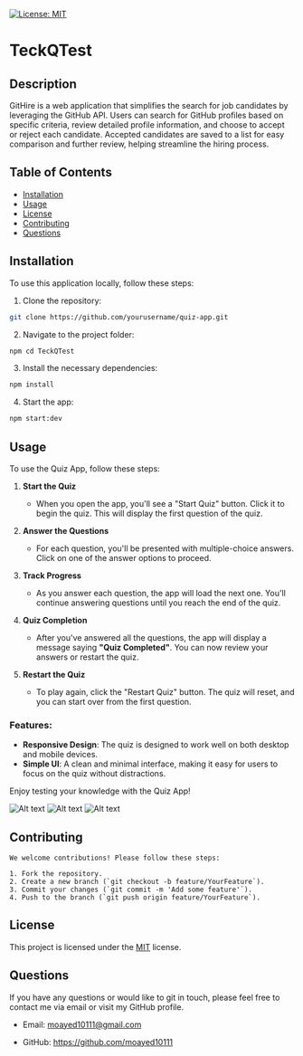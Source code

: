 [![License: MIT](https://img.shields.io/badge/License-MIT-yellow.svg)](https://opensource.org/licenses/MIT)

# TeckQTest

## Description
GitHire is a web application that simplifies the search for job candidates by leveraging the GitHub API. Users can search for GitHub profiles based on specific criteria, review detailed profile information, and choose to accept or reject each candidate. Accepted candidates are saved to a list for easy comparison and further review, helping streamline the hiring process.

## Table of Contents
- [Installation](#installation)
- [Usage](#usage)
- [License](#license)
- [Contributing](#contributing)
- [Questions](#questions)

## Installation
To use this application locally, follow these steps:

1. Clone the repository:

```bash
git clone https://github.com/yourusername/quiz-app.git
```

2. Navigate to the project folder:
```bash
npm cd TeckQTest
```
3. Install the necessary dependencies:
```bash
npm install 
```
4. Start the app:
```bash
npm start:dev
```

## Usage

To use the Quiz App, follow these steps:

1. **Start the Quiz**  
   - When you open the app, you'll see a "Start Quiz" button. Click it to begin the quiz. This will display the first question of the quiz.

2. **Answer the Questions**  
   - For each question, you'll be presented with multiple-choice answers. Click on one of the answer options to proceed.
 

3. **Track Progress**  
   - As you answer each question, the app will load the next one. You'll continue answering questions until you reach the end of the quiz.

4. **Quiz Completion**  
   - After you've answered all the questions, the app will display a message saying **"Quiz Completed"**. You can now review your answers or restart the quiz.

5. **Restart the Quiz**  
   - To play again, click the "Restart Quiz" button. The quiz will reset, and you can start over from the first question.

### Features:
- **Responsive Design**: The quiz is designed to work well on both desktop and mobile devices.
- **Simple UI**: A clean and minimal interface, making it easy for users to focus on the quiz without distractions.

Enjoy testing your knowledge with the Quiz App!

![Alt text](../TeckQTest/assets/Screenshot%20(5).png)
![Alt text](../TeckQTest/assets/Screenshot%20(6).png)
![Alt text](../TeckQTest/assets/Screenshot%20(7).png)

 ## Contributing

    We welcome contributions! Please follow these steps:

    1. Fork the repository.
    2. Create a new branch (`git checkout -b feature/YourFeature`).
    3. Commit your changes (`git commit -m 'Add some feature'`).
    4. Push to the branch (`git push origin feature/YourFeature`).

## License
This project is licensed under the [MIT](https://opensource.org/licenses/MIT) license.



## Questions
If you have any questions or would like to git in touch, please feel free to contact
me via email or visit my GitHub profile.

- Email: moayed10111@gmail.com

- GitHub: https://github.com/moayed10111



